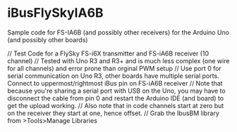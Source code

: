 # iBusFlySkyIA6B
Sample code for FS-IA6B (and possibly other receivers) for the Arduino Uno (and possibly other boards)

// Test Code for a FlySky FS-i6X transmitter and FS-iA6B receiver (10 channel)
// Tested with Uno R3 and R3+ and is much less complex (one wire for all channels) and error prone than orginal PWM setup
// Use port 0 for serial communication on Uno R3, other boards have multiple serial ports.  Connect to uppermost/rightmost iBus pin on FS-iA6B receiver
// Note that because you're sharing a serial port with USB on the Uno, you may have to disconnect the cable from pin 0 and restart the Arduino IDE (and board) to get the upload working.
// Also note that in code channels start at zero but on the receiver they start at one, hence offset.
// Grab the IbusBM library from >Tools>Manage Libraries
